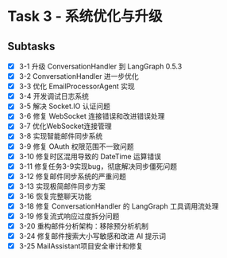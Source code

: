 # Task 3 - 系统优化与升级

## Subtasks
- [x] 3-1 升级 ConversationHandler 到 LangGraph 0.5.3
- [x] 3-2 ConversationHandler 进一步优化
- [x] 3-3 优化 EmailProcessorAgent 实现
- [x] 3-4 开发调试日志系统
- [x] 3-5 解决 Socket.IO 认证问题
- [x] 3-6 修复 WebSocket 连接错误和改进错误处理
- [x] 3-7 优化WebSocket连接管理
- [x] 3-8 实现智能邮件同步系统
- [x] 3-9 修复 OAuth 权限范围不一致问题
- [x] 3-10 修复时区混用导致的 DateTime 运算错误
- [x] 3-11 修复任务3-9实现bug，彻底解决同步僵死问题
- [x] 3-12 修复邮件同步系统的严重问题
- [x] 3-13 实现极简邮件同步方案
- [x] 3-16 恢复完整聊天功能
- [x] 3-18 修复 ConversationHandler 的 LangGraph 工具调用流处理
- [x] 3-19 修复流式响应过度拆分问题
- [x] 3-20 重构邮件分析架构：移除预分析机制
- [x] 3-24 修复邮件搜索大小写敏感和改进 AI 提示词
- [x] 3-25 MailAssistant项目安全审计和修复
